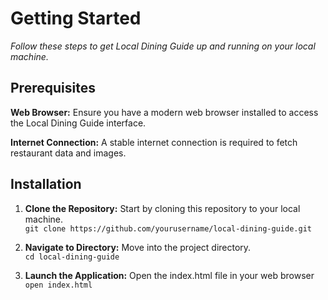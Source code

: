 # Getting Started

*Follow these steps to get Local Dining Guide up and running on your local machine.*

## Prerequisites

**Web Browser:** Ensure you have a modern web browser installed to access the Local Dining
Guide interface.

**Internet Connection:** A stable internet connection is required to fetch restaurant data and
images.


## Installation

  1.    **Clone the Repository:** Start by cloning this repository to your local machine.  
       `git clone https://github.com/yourusername/local-dining-guide.git`  
     
  2.    **Navigate to Directory:** Move into the project directory.  
       `cd local-dining-guide`  
   
3.    **Launch the Application:** Open the index.html file in your web browser  
     `open index.html`